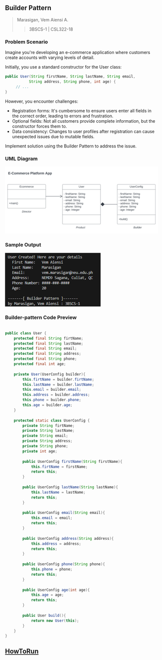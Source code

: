 ## Builder Pattern
> Marasigan, Vem Aiensi A.
>> 3BSCS-1 | CSL322-18

### Problem Scenario

Imagine you're developing an e-commerce application where customers create accounts with varying levels of detail.

Initially, you use a standard constructor for the User class:

```java
public User(String firstName, String lastName, String email,
           String address, String phone, int age) {
     // ...
}
```

However, you encounter challenges:

* Registration forms: It's cumbersome to ensure users enter all fields in the correct order, leading to errors and frustration.
* Optional fields: Not all customers provide complete information, but the constructor forces them to.
* Data consistency: Changes to user profiles after registration can cause unexpected issues due to mutable fields.

Implement solution using the Builder Pattern to address the issue.

### UML Diagram
![](UMLDiagram.svg)

### Sample Output
![](resultPage.png)


### Builder-pattern Code Preview
``` java

public class User {
    protected final String firtName;
    protected final String lastName;
    protected final String email;
    protected final String address;
    protected final String phone;
    protected final int age;

    private User(UserConfig builder){
        this.firtName = builder.firtName;
        this.lastName = builder.lastName;
        this.email = builder.email;
        this.address = builder.address;
        this.phone = builder.phone;
        this.age = builder.age;
    }

    protected static class UserConfig {
        private String firtName;
        private String lastName;
        private String email;
        private String address;
        private String phone;
        private int age;
    
        public UserConfig firstName(String firstName){
            this.firtName = firstName;
            return this;
        }
    
        public UserConfig lastName(String lastName){
            this.lastName = lastName;
            return this;
        }
    
        public UserConfig email(String email){
            this.email = email;
            return this;
        }
    
        public UserConfig address(String address){
            this.address = address;
            return this;
        }

        public UserConfig phone(String phone){
            this.phone = phone;
            return this;
        }

        public UserConfig age(int age){
            this.age = age;
            return this;
        }
        
        public User build(){
            return new User(this);
        }
    }
}
```

## <a href = "https://github.com/VemAiensi/SoftEng1/blob/main/RunCode/HowToRunCodeIntelliJ.md">HowToRun</a>
